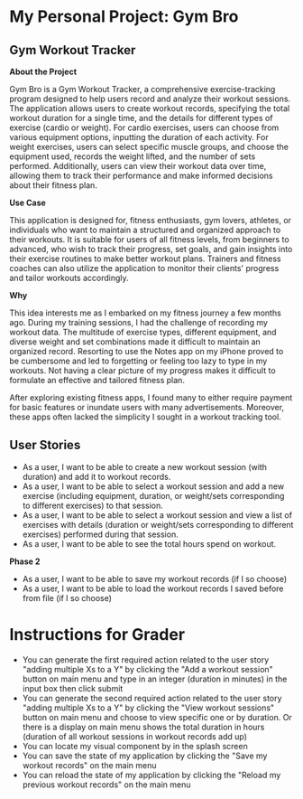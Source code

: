 # My Personal Project: Gym Bro

## Gym Workout Tracker

**About the Project**

Gym Bro is a Gym Workout Tracker, a comprehensive exercise-tracking program designed to help users record and analyze their workout sessions. The application allows users to create workout records, specifying the total workout duration for a single time, and the details for different types of exercise (cardio or weight). For cardio exercises, users can choose from various equipment options, inputting the duration of each activity. For weight exercises, users can select specific muscle groups, and choose the equipment used, records the weight lifted, and the number of sets performed. Additionally, users can  view their workout data over time, allowing them to track their performance and make informed decisions about their fitness plan.

**Use Case**

This application is designed for, fitness enthusiasts, gym lovers, athletes, or individuals who want to maintain a structured and organized approach to their workouts. It is suitable for users of all fitness levels, from beginners to advanced, who wish to track their progress, set goals, and gain insights into their exercise routines to make better workout plans. Trainers and fitness coaches can also utilize the application to monitor their clients' progress and tailor workouts accordingly.

**Why**

This idea interests me as I embarked on my fitness journey a few months ago. During my training sessions, I had the challenge of recording my workout data. The multitude of exercise types, different equipment, and diverse weight and set combinations made it difficult to maintain an organized record. Resorting to use the Notes app on my iPhone proved to be cumbersome and led to forgetting or feeling too lazy to type in my workouts. Not having a clear picture of my progress makes it difficult to formulate an effective and tailored fitness plan.

After exploring existing fitness apps, I found many to either require payment for basic features or inundate users with many advertisements. Moreover, these apps often lacked the simplicity I sought in a workout tracking tool.

## User Stories

- As a user, I want to be able to create a new workout session (with duration) and add it to workout records.
- As a user, I want to be able to select a workout session and add a new exercise (including equipment, duration, or weight/sets corresponding to different exercises) to that session.
- As a user, I want to be able to select a workout session and view a list of exercises with details (duration or weight/sets corresponding to different exercises) performed during that session.
- As a user, I want to be able to see the total hours spend on workout.

**Phase 2**

- As a user, I want to be able to save my workout records (if I so choose)
- As a user, I want to be able to load the workout records I saved before from file (if I so choose)

# Instructions for Grader

- You can generate the first required action related to the user story "adding multiple Xs to a Y" by clicking the "Add a workout session" button on main menu and type in an integer (duration in minutes) in the input box then click submit
- You can generate the second required action related to the user story "adding multiple Xs to a Y" by clicking the "View workout sessions" button on main menu and choose to view specific one or by duration. Or there is a display on main menu shows the total duration in hours (duration of all workout sessions in workout records add up)
- You can locate my visual component by in the splash screen
- You can save the state of my application by clicking the "Save my workout records" on the main menu
- You can reload the state of my application by clicking the "Reload my previous workout records" on the main menu
